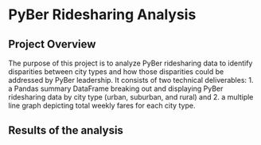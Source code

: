 # PyBer Ridesharing Analysis

## Project Overview
The purpose of this project is to analyze PyBer ridesharing data to identify disparities between city types and how those disparities could be addressed by PyBer leadership. It consists of two technical deliverables: 1. a Pandas summary DataFrame breaking out and displaying PyBer ridesharing data by city type (urban, suburban, and rural) and 2. a multiple line graph depicting total weekly fares for each city type.

## Results of the analysis

